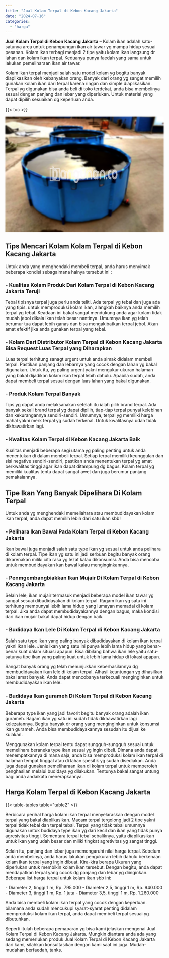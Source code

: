 ```yaml
---
title: "Jual Kolam Terpal di Kebon Kacang Jakarta"
date: "2024-07-16"
categories: 
  - "harga"
---
```


**Jual Kolam Terpal di Kebon Kacang Jakarta** – Kolam ikan adalah satu-satunya area untuk penampungan ikan air tawar yg mampu hidup sesuai pesanan. Kolam ikan terbagi menjadi 2 tipe yaitu kolam ikan langsung dr lahan dan kolam ikan terpal. Keduanya punya faedah yang sama untuk lakukan pemeliharaan ikan air tawar.

Kolam ikan terpal menjadi salah satu model kolam yg begitu banyak diaplikasikan oleh kebanyakan orang. Banyak dari orang yg sangat memilih gunakan kolam ikan dari terpal karena ringan dan simple diaplikasikan. Terpal yg digunakan bisa anda beli di toko terdekat, anda bisa membelinya sesuai dengan panjang dan lebar yang diperlukan. Untuk material yang dapat dipilih sesuaikan dg keperluan anda.

{{< toc >}}

![Jual Kolam Terpal di Kebon Kacang Jakarta](/images/jual-kolam-terpal-18.png)

## Tips Mencari Kolam Kolam Terpal di Kebon Kacang Jakarta

Untuk anda yang menghendaki membeli terpal, anda harus menyimak beberapa kondisi sebagaimana halnya tersebut ini :

### \- Kualitas Kolam Produk Dari Kolam Terpal di Kebon Kacang Jakarta Teruji

Tebal tipisnya terpal juga perlu anda teliti. Ada terpal yg tebal dan juga ada yang tipis. untuk memproduksi kolam ikan, alangkah baiknya anda memilih terpal yg tebal. Keadaan ini bakal sangat mendukung anda agar kolam tidak mudah jebol dikala ikan telah besar nantinya. Umumnya ikan yg telah berumur tua dapat lebih ganas dan bisa mengakibatkan terpal jebol. Akan amat efektif jika anda gunakan terpal yang tebal.

### \- Kolam Dari Distributor Kolam Terpal di Kebon Kacang Jakarta Bisa Request Luas Terpal yang Diharapkan

Luas terpal terhitung sanagt urgent untuk anda simak didalam membeli terpal. Pastikan panjang dan lebarnya yang cocok dengan lahan yg bakal digunakan. Untuk itu, yg paling urgent yakni mengukur ukuran halaman yang bakal dijadikan kolam ikan terpal lebih dahulu. Apabila sudah, anda dapat membeli terpal sesuai dengan luas lahan yang bakal digunakan.

### \- Produk Kolam Terpal Banyak

Tips yg dapat anda melaksanakan setelah itu ialah pilih brand terpal. Ada banyak sekali brand terpal yg dapat dipilih, tiap-tiap terpal punyai kelebihan dan kekurangannya sendiri-sendiri. Umumnya, terpal yg memiliki harga mahal yakni merk terpal yg sudah terkenal. Untuk kwalitasnya udah tidak dikhawatirkan lagi.

### \- Kwalitas Kolam Terpal di Kebon Kacang Jakarta Baik

Kualitas menjadi beberapa segi utama yg paling penting untuk anda menentukan di dalam membeli terpal. Setiap terpal memiliki keunggulan dan sisi negative sendiri-sendiri, pastikan anda menentukan terpal yg amat berkwalitas tinggi agar ikan dapat ditampung dg bagus. Kolam terpal yg memiliki kualitas tentu dapat sangat awet dan juga berumur panjang pemakaiannya.

## Tipe Ikan Yang Banyak Dipelihara Di Kolam Terpal

Untuk anda yg menghendaki memeliahara atau membudidayakan kolam ikan terpal, anda dapat memilih lebih dari satu ikan sbb!

### \- Pelihara Ikan Bawal Pada Kolam Terpal di Kebon Kacang Jakarta

Ikan bawal juga menjadi salah satu type ikan yg sesuai untuk anda pelihara di kolam terpal. Tipe ikan yg satu ini jadi serbuan begitu banyak orang dikarenakan miliki cita rasa yg lezat kalau dikonsumsi. Anda bisa mencoba untuk membudidayakan kan bawal kalau menginginkannya.

### \- Penmgembangbiakkan Ikan Mujair Di Kolam Terpal di Kebon Kacang Jakarta

Selain lele, ikan mujair termasuk menjadi beberapa model ikan tawar yg sangat sesuai dibudidayakan di kolam terpal. Ragam ikan yg satu ini terhitung mempunyai lebih lama hidup yang lumayan memadai di kolam terpal. Jika anda dapat membudidayakannya dengan bagus, maka kondisi dari ikan mujair bakal dapat hidup dengan baik.

### \- Budidaya Ikan Lele Di Kolam Terpal di Kebon Kacang Jakarta

Salah satu type ikan yang paling banyak dibudidayakan di kolam ikan terpal yakni ikan lele. Jenis ikan yang satu ini punya lebih lama hidup yang benar-benar kuat dalam situasi apapun. Bisa dibilang bahwa ikan lele yaitu satu-satunya tipe ikan yang paling kuat untuk lebih lama hidup di lokasi apapun.

Sangat banyak orang yg telah menunjukkan keberhasilannya dg membudidayakan ikan lele di kolam terpal. Alhasil keuntungan yg dihasilkan bakal amat banyak. Anda dapat mencobanya terkecuali menginginkan untuk membudidayakan ikan lele.

### \- Budidaya Ikan gurameh Di Kolam Terpal di Kebon Kacang Jakarta

Beberapa type ikan yang jadi favorit begitu banyak orang adalah ikan gurameh. Ragam ikan yg satu ini sudah tidak dikhawatirkan lagi kelezatannya. Begitu banyak dr orang yang menginginkan untuk konsumsi ikan gurameh. Anda bisa membudidayakannya sesudah itu dijual ke kulakan.

Menggunakan kolam terpal tentu dapat sungguh-sungguh sesuai untuk memelihara beraneka type ikan sesuai yg ingin dibeli. Dimana anda dapat menempatkannya di mana saja, anda bisa memproduksi kolam ikan terpal di halaman tempat tinggal atau di lahan spesifik yg sudah disediakan. Anda juga dapat gunakan pemeliharaan ikan di kolam terpal untuk memperoleh penghasilan melalui budidaya yg dilakukan. Tentunya bakal sangat untung bagi anda andaikata menerapkannya.

## Harga Kolam Terpal di Kebon Kacang Jakarta

{{< table-tables table="table2" >}}

Berbicara perihal harga kolam ikan terpal menyelaraskan dengan model terpal yang bakal diaplikasikan. Macam terpal tergolong jadi 2 tipe yakni terpal tidak tebal dan terpal tebal. Terpal yang tidak tebal umumnya digunakan untuk budidaya type ikan yg dari kecil dan ikan yang tidak punya agresivitas tinggi. Sementara terpal tebal sebaliknya, yaitu diaplikasikan untuk ikan yang udah besar dan miliki tingkat agretivitas yg sangat tinggi.

Selain itu, panjang dan lebar juga memengaruhi nilai harga terpal. Sebelum anda membelinya, anda harus lakukan pengukuran lebih dahulu berkenaan kolam ikan terpal yang ingin dibuat. Kira-kira berapa Ukuran yang diperlukan untuk membikin kolam ikan tersebut. Dengan begitu, anda dapat mendapatkan terpal yang cocok dg panjang dan lebar yg diinginkan. Beberapa list harga terpal untuk kolam ikan sbb ini:

\- Diameter 2, tinggi 1 m, Rp. 795.000 - Diameter 2,5, tinggi 1 m, Rp. 940.000 - Diameter 3, tinggi 1 m, Rp. 1 juta - Diameter 3,5, tinggi 1 m, Rp. 1.260.000

Anda bisa membeli kolam ikan terpal yang cocok dengan keperluan. bilamana anda sudah mencukupi syarat-syarat penting didalam memproduksi kolam ikan terpal, anda dapat membeli terpal sesuai yg dibutuhkan.

Seperti itulah beberapa pemaparan yg bisa kami jelaskan mengenai Jual Kolam Terpal di Kebon Kacang Jakarta. Mungkin diantara anda ada yang sedang memerlukan produk Jual Kolam Terpal di Kebon Kacang Jakarta dari kami, silahkan konsultasikan dengan kami saat ini juga. Mudah-mudahan berfaedah, tanks.
